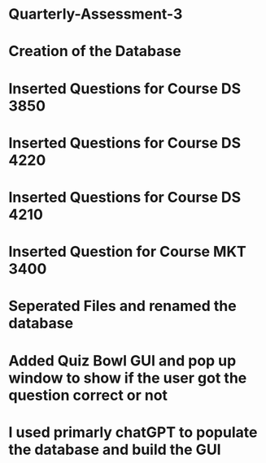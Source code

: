 # Quarterly-Assessment-3
# Creation of the Database
# Inserted Questions for Course DS 3850
# Inserted Questions for Course DS 4220
# Inserted Questions for Course DS 4210
# Inserted Question for Course MKT 3400
# Seperated Files and renamed the database
# Added Quiz Bowl GUI and pop up window to show if the user got the question correct or not


# I used primarly chatGPT to populate the database and build the GUI
